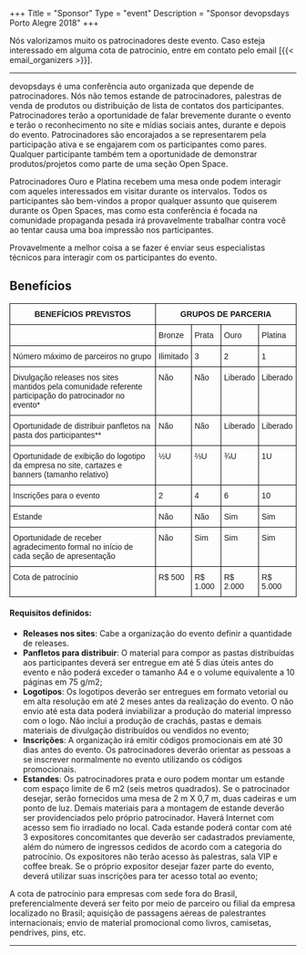+++
Title = "Sponsor"
Type = "event"
Description = "Sponsor devopsdays Porto Alegre 2018"
+++

Nós valorizamos muito os patrocinadores deste evento. Caso esteja interessado em alguma cota de patrocinio, entre em contato pelo email [{{< email_organizers >}}].

<hr>

devopsdays é uma conferência auto organizada que depende de patrocinadores. Nós não temos estande de patrocinadores, palestras de venda de produtos ou distribuição de lista de contatos dos participantes. Patrocinadores terão a oportunidade de falar brevemente durante o evento e terão o reconhecimento no site e mídias sociais antes, durante e depois do evento. Patrocinadores são encorajados a se representarem pela participação ativa e se engajarem com os participantes como pares. Qualquer participante também tem a oportunidade de demonstrar produtos/projetos como parte de uma seção Open Space.

<p>
Patrocinadores Ouro e Platina recebem uma mesa onde podem interagir com aqueles interessados em visitar durante os intervalos. Todos os participantes são bem-vindos a propor qualquer assunto que quiserem durante os Open Spaces, mas como esta conferência é focada na comunidade propaganda pesada irá provavelmente trabalhar contra você ao tentar causa uma boa impressão nos participantes.

<p>
Provavelmente a melhor coisa a se fazer é enviar seus especialistas técnicos para interagir com os participantes do evento.
<p>

## Benefícios

<style type="text/css">
.tg  {border-collapse:collapse;border-spacing:0;}
.tg td{font-family:Arial, sans-serif;font-size:14px;padding:10px 5px;border-style:solid;border-width:1px;overflow:hidden;word-break:normal;border-color:black;}
.tg th{font-family:Arial, sans-serif;font-size:14px;font-weight:normal;padding:10px 5px;border-style:solid;border-width:1px;overflow:hidden;word-break:normal;border-color:black;}
.tg .tg-cpu2{border-color:#000000;vertical-align:top}
.tg .tg-mqa1{font-weight:bold;border-color:#000000;text-align:center;vertical-align:top}
</style>
<table class="tg">
  <tr>
    <th class="tg-mqa1">BENEFÍCIOS PREVISTOS</th>
    <th class="tg-mqa1" colspan="4">GRUPOS DE PARCERIA</th>
  </tr>
  <tr>
    <td class="tg-cpu2"></td>
    <td class="tg-cpu2">Bronze</td>
    <td class="tg-cpu2">Prata</td>
    <td class="tg-cpu2">Ouro</td>
    <td class="tg-cpu2">Platina</td>
  </tr>
  <tr>
    <td class="tg-cpu2">Número máximo de parceiros no grupo</td>
    <td class="tg-cpu2">Ilimitado</td>
    <td class="tg-cpu2">3</td>
    <td class="tg-cpu2">2</td>
    <td class="tg-cpu2">1</td>
  </tr>
  <tr>
    <td class="tg-cpu2">Divulgação releases nos sites mantidos pela comunidade referente participação do patrocinador no evento*</td>
    <td class="tg-cpu2">Não</td>
    <td class="tg-cpu2">Não</td>
    <td class="tg-cpu2">Liberado</td>
    <td class="tg-cpu2">Liberado</td>
  </tr>
  <tr>
    <td class="tg-cpu2">Oportunidade de distribuir panfletos na pasta dos participantes**</td>
    <td class="tg-cpu2">Não</td>
    <td class="tg-cpu2">Não</td>
    <td class="tg-cpu2">Liberado</td>
    <td class="tg-cpu2">Liberado</td>
  </tr>
  <tr>
    <td class="tg-cpu2">Oportunidade de exibição do logotipo da empresa no site, cartazes e banners (tamanho relativo)</td>
    <td class="tg-cpu2">½U</td>
    <td class="tg-cpu2">⅔U</td>
    <td class="tg-cpu2">¾U</td>
    <td class="tg-cpu2">1U</td>
  </tr>
  <tr>
    <td class="tg-cpu2">Inscrições para o evento</td>
    <td class="tg-cpu2">2</td>
    <td class="tg-cpu2">4</td>
    <td class="tg-cpu2">6</td>
    <td class="tg-cpu2">10</td>
  </tr>
  <tr>
    <td class="tg-cpu2">Estande</td>
    <td class="tg-cpu2">Não</td>
    <td class="tg-cpu2">Não</td>
    <td class="tg-cpu2">Sim</td>
    <td class="tg-cpu2">Sim</td>
  </tr>
  <tr>
    <td class="tg-cpu2">Oportunidade de receber agradecimento formal no início de cada seção de apresentação</td>
    <td class="tg-cpu2">Não</td>
    <td class="tg-cpu2">Sim</td>
    <td class="tg-cpu2">Sim</td>
    <td class="tg-cpu2">Sim</td>
  </tr>
  <tr>
    <td class="tg-cpu2">Cota de patrocínio</td>
    <td class="tg-cpu2">R$ 500</td>
    <td class="tg-cpu2">R$ 1.000</td>
    <td class="tg-cpu2">R$ 2.000</td>
    <td class="tg-cpu2">R$ 5.000</td>
  </tr>
</table>


#### Requisitos definidos:

-  **Releases nos sites**:  Cabe a organização do evento definir a quantidade de releases.
- **Panfletos para distribuir**: O material para compor as pastas distribuídas aos participantes deverá ser entregue em até 5 dias úteis antes do evento e não poderá exceder o tamanho A4 e o volume equivalente a 10 páginas em 75 g/m2;
- **Logotipos**: Os logotipos deverão ser entregues em formato vetorial ou em alta resolução em até 2 meses antes da realização do evento. O não envio até esta data poderá inviabilizar a produção do material impresso com o logo. Não inclui a produção de crachás, pastas e demais materiais de divulgação distribuídos ou vendidos no evento;
- **Inscrições**: A organização irá emitir códigos promocionais em até 30 dias antes do evento. Os patrocinadores deverão orientar as pessoas a se inscrever normalmente no evento utilizando os códigos promocionais.
- **Estandes**: Os patrocinadores prata e ouro podem montar um estande com espaço limite de 6 m2 (seis metros quadrados). Se o patrocinador desejar, serão fornecidos uma mesa de 2 m X 0,7 m, duas cadeiras e um ponto de luz. Demais materiais para a montagem de estande deverão ser providenciados pelo próprio patrocinador. Haverá Internet com acesso sem fio irradiado no local. Cada estande poderá contar com até 3 expositores concomitantes que deverão ser cadastrados previamente, além do número de ingressos cedidos de acordo com a categoria do patrocínio. Os expositores não terão acesso às palestras, sala VIP e coffee break. Se o próprio expositor desejar fazer parte do evento, deverá utilizar suas inscrições para ter acesso total ao evento;

A cota de patrocínio para empresas com sede fora do Brasil, preferencialmente deverá ser feito por meio de parceiro ou filial da empresa localizado no Brasil; aquisição de passagens aéreas de palestrantes internacionais; envio de material promocional como livros, camisetas, pendrives, pins, etc.


<!--
<hr/>

<div style="width:590px">
<table border=1 cellspacing=1>
  <tr>
    <th><i>packages</i></th>
    <th><center><b><u>Bronze<br />1000 usd</u></center></b></th>
    <th><center><b><u>Silver<br />3000 usd</u></center></b></th>
    <th><center><b><u>Gold<br />5000 usd</u></center></b></th>
    <th></th>
  </tr>
<tr><td>2 included tickets</td><td bgcolor="gold">&nbsp;</td><td bgcolor="gold">&nbsp;</td><td bgcolor="gold">&nbsp;</td></tr>
<tr><td>logo on event website</td><td bgcolor="gold">&nbsp;</td><td bgcolor="gold">&nbsp;</td><td bgcolor="gold">&nbsp;</td></tr>
<tr><td>logo on shared slide, rotating during breaks</td><td bgcolor="gold">&nbsp;</td><td bgcolor="gold">&nbsp;</td><td bgcolor="gold">&nbsp;</td></tr>
<tr><td>logo on all email communication</td><td>&nbsp;</td><td bgcolor="gold">&nbsp;</td><td bgcolor="gold">&nbsp;</td></tr>
<tr><td>logo on its own slide, rotating during breaks</td><td>&nbsp;</td><td bgcolor="gold">&nbsp;</td><td bgcolor="gold">&nbsp;</td></tr>
<tr><td>1 minute pitch to full audience (including streaming audience)</td><td>&nbsp;</td><td>&nbsp;</td><td bgcolor="gold">&nbsp;</td></tr></tr>
<tr><td>2 additional tickets (4 in total)</td><td>&nbsp;</td><td bgcolor="gold">&nbsp;</td><td>&nbsp;</td></tr>
<tr><td>4 additional tickets (6 in total)</td><td>&nbsp;</td><td>&nbsp;</td><td bgcolor="gold">&nbsp;</td></tr>
<tr><td>shared table for swag</td><td>&nbsp;</td><td bgcolor="gold">&nbsp;</td><td>&nbsp;</td></tr>
<tr><td>booth/table space</td><td>&nbsp;</td><td>&nbsp;</td><td bgcolor="gold">&nbsp;</td></tr>
</table>
<hr/>
There are also opportunities for exclusive special sponsorships. We'll have sponsors for various events with special privileges for the sponsors of these events. If you are interested in special sponsorships or have a creative idea about how you can support the event, send us an email.
<br/>
<br/>

<br>
<br>
<table border=1 cellspacing=1>
  <tr>
    <th><i>Sponsor FAQ</i></th>
    <th><center><b>Answers to questions frequently asked by sponsors&nbsp;&nbsp;&nbsp;&nbsp;&nbsp;&nbsp;&nbsp;&nbsp;&nbsp;&nbsp;&nbsp;&nbsp;&nbsp;&nbsp;&nbsp;&nbsp;&nbsp;&nbsp;&nbsp;&nbsp;&nbsp;&nbsp;&nbsp;&nbsp;&nbsp;&nbsp;&nbsp;&nbsp;&nbsp;&nbsp;&nbsp;&nbsp;&nbsp;&nbsp;&nbsp;&nbsp;&nbsp;&nbsp;&nbsp;&nbsp;&nbsp;&nbsp;&nbsp;&nbsp;&nbsp;&nbsp;&nbsp;&nbsp;&nbsp;</center></b></th>
    <th></th>
  </tr>
<tr><td>What dates/times can we set up and tear down?</td><td></td></tr>
<tr><td>How do we ship to the venue?</td><td></td></tr>
<tr><td>How do we ship from the venue?</td><td></td></tr>
<tr><td>Whom should we send?</td><td></td></tr>
<tr><td>What should we expect regarding electricity? (how much, any fees, etc)</td><td></td></tr>
<tr><td>What should we expect regarding WiFi? (how much, any fees, etc)</td><td></td></tr>
<tr><td>How do we order additional A/V equipment?</td><td></td></tr>
<tr><td>Additional important details</td><td></td></tr>
</table>
</div>

-->
<hr/>
